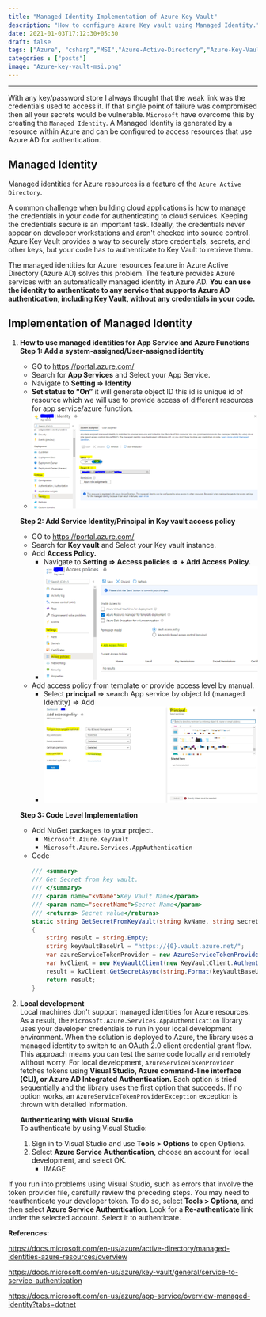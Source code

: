 ```yaml
---
title: "Managed Identity Implementation of Azure Key Vault"
description: "How to configure Azure Key vault using Managed Identity."
date: 2021-01-03T17:12:30+05:30
draft: false
tags: ["Azure", "csharp","MSI","Azure-Active-Directory","Azure-Key-Vault"]
categories : ["posts"]
image: "Azure-key-vault-msi.png"
---
```


---
With any key/password store I always thought that the weak link was the credentials used to access it. If that single point of failure was compromised then all your secrets would be vulnerable. `Microsoft` have overcome this by creating the `Managed Identity`. A Managed Identity is generated by a resource within Azure and can be configured to access resources that use Azure AD for authentication.

## Managed Identity ##

Managed identities for Azure resources is a feature of the `Azure Active Directory`.

A common challenge when building cloud applications is how to manage the credentials in your code for authenticating to cloud services. Keeping the credentials secure is an important task. Ideally, the credentials never appear on developer workstations and aren't checked into source control. Azure Key Vault provides a way to securely store credentials, secrets, and other keys, but your code has to authenticate to Key Vault to retrieve them.

The managed identities for Azure resources feature in Azure Active Directory (Azure AD) solves this problem. The feature provides Azure services with an automatically managed identity in Azure AD. __You can use the identity to authenticate to any service that supports Azure AD authentication, including Key Vault, without any credentials in your code.__

## Implementation of Managed Identity ##

1. __How to use managed identities for App Service and Azure Functions__ <br>
    __Step 1: Add a system-assigned/User-assigned identity__
    * GO to https://portal.azure.com/
    * Search for __App Services__ and Select your App Service.
    * Navigate to __Setting => Identity__
    * __Set status to “On”__ it will generate object ID this id is unique id of resource which we will use to provide access of different resources for app service/azure function.
    * ![MSI-On](MSI-On.PNG)

    __Step 2: Add Service Identity/Principal in Key vault access policy__
    * GO to https://portal.azure.com/
    * Search for __Key vault__ and Select your Key vault instance.
    * Add __Access Policy.__
        * Navigate to __Setting => Access policies => + Add Access Policy.__
        * ![Add-Access-Policy](Add-Access-Policy.PNG)
    * Add access policy from template or provide access level by manual.
        * Select __principal__ => search App service by object Id (managed Identity) => Add
        * ![add-principal](add-principal.PNG)
    
    __Step 3:  Code Level Implementation__
    * Add NuGet packages to your project.
        * `Microsoft.Azure.KeyVault`
        * `Microsoft.Azure.Services.AppAuthentication`
    * Code
        ```csharp
        /// <summary>
        /// Get Secret from key vault.
        /// </summary>
        /// <param name="kvName">Key Vault Name</param>
        /// <param name="secretName">Secret Name</param>
        /// <returns> Secret value</returns>
        static string GetSecretFromKeyVault(string kvName, string secretName)
        {
            string result = string.Empty;
            string keyVaultBaseUrl = "https://{0}.vault.azure.net/";
            var azureServiceTokenProvider = new AzureServiceTokenProvider();
            var kvClient = new KeyVaultClient(new KeyVaultClient.AuthenticationCallback(azureServiceTokenProvider.KeyVaultTokenCallback));
            result = kvClient.GetSecretAsync(string.Format(keyVaultBaseUrl, kvName), secretName).Result.Value;
            return result;
        }        
        ```

1. __Local development__ <br>
    Local machines don't support managed identities for Azure resources. As a result, the `Microsoft.Azure.Services.AppAuthentication` library uses your developer credentials to run in your local development environment. When the solution is deployed to Azure, the library uses a managed identity to switch to an OAuth 2.0 client credential grant flow. This approach means you can test the same code locally and remotely without worry.
    For local development, `AzureServiceTokenProvider` fetches tokens using __Visual Studio, Azure command-line interface (CLI), or Azure AD Integrated Authentication.__ Each option is tried sequentially and the library uses the first option that succeeds. If no option works, an `AzureServiceTokenProviderException` exception is thrown with detailed information.

    __Authenticating with Visual Studio__ <br>
    To authenticate by using Visual Studio:
    1. Sign in to Visual Studio and use __Tools > Options__ to open Options.
    2. Select __Azure Service Authentication__, choose an account for local development, and select OK.
        * IMAGE <br>

If you run into problems using Visual Studio, such as errors that involve the token provider file, carefully review the preceding steps.
You may need to reauthenticate your developer token. To do so, select __Tools > Options__, and then select __Azure Service Authentication__. Look for a __Re-authenticate__ link under the selected account. Select it to authenticate.

__References:__

https://docs.microsoft.com/en-us/azure/active-directory/managed-identities-azure-resources/overview

https://docs.microsoft.com/en-us/azure/key-vault/general/service-to-service-authentication

https://docs.microsoft.com/en-us/azure/app-service/overview-managed-identity?tabs=dotnet

